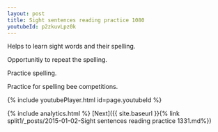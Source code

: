 ```yaml
---
layout: post
title: Sight sentences reading practice 1080
youtubeId: p2zkuvLpz0k
---
```

 
 
Helps to learn sight words and their spelling.

Opportunitiy to repeat the spelling. 

Practice spelling. 
 
Practice for spelling bee competitions. 
 
{% include youtubePlayer.html id=page.youtubeId %}
 
 
{% include analytics.html %} 
[Next]({{ site.baseurl }}{% link  split1/_posts/2015-01-02-Sight sentences reading practice 1331.md%})
 
